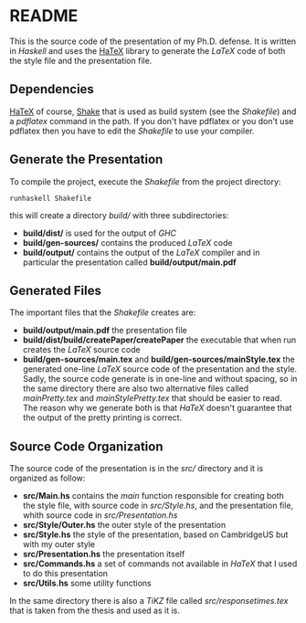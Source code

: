 # README

This is the source code of the presentation of my Ph.D. defense. It is
written in *Haskell* and uses the [HaTeX](https://github.com/Daniel-Diaz/HaTeX)
library to generate the *LaTeX* code of both the style file and the presentation file.


## Dependencies

[HaTeX](https://github.com/Daniel-Diaz/HaTeX) of course,
[Shake](https://github.com/ndmitchell/shake) that is used as build system (see the *Shakefile*) and a *pdflatex* command in the path. If you
don't have pdflatex or you don't use pdflatex then you have to edit the *Shakefile* to use your compiler.


## Generate the Presentation

To compile the project, execute the *Shakefile* from the project directory:

    runhaskell Shakefile
    
this will create a directory *build/* with three subdirectories:

- **build/dist/** is used for the output of *GHC*
- **build/gen-sources/** contains the produced *LaTeX* code
- **build/output/** contains the output of the *LaTeX* compiler and in particular the presentation called **build/output/main.pdf**


## Generated Files

The important files that the *Shakefile* creates are:

- **build/output/main.pdf** the presentation file
- **build/dist/build/createPaper/createPaper** the executable that when run creates the *LaTeX* source code
- **build/gen-sources/main.tex** and **build/gen-sources/mainStyle.tex** the generated one-line *LaTeX* source code of the presentation and the style. Sadly, the source code generate is in one-line and without spacing, so in the same directory there are also two alternative files called *mainPretty.tex* and *mainStylePretty.tex* that should be easier to read. The reason why we generate both is that *HaTeX* doesn't guarantee that the output of the pretty printing is correct.


## Source Code Organization

The source code of the presentation is in the *src/* directory and it is organized as follow:

- **src/Main.hs** contains the *main* function responsible for creating both the style file, with source code in *src/Style.hs*, and the presentation file, whith source code in *src/Presentation.hs*
- **src/Style/Outer.hs** the outer style of the presentation
- **src/Style.hs** the style of the presentation, based on CambridgeUS but with my outer style
- **src/Presentation.hs** the presentation itself
- **src/Commands.hs** a set of commands not available in *HaTeX* that I used to do this presentation
- **src/Utils.hs** some utility functions

In the same directory there is also a *TiKZ* file called *src/responsetimes.tex* that is taken from the thesis and used as it is.
